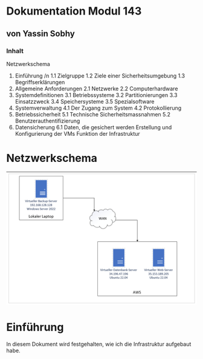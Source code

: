 # Dokumentation Modul 143
## von Yassin Sobhy

### Inhalt
Netzwerkschema
1. Einführung /n
1.1	Zielgruppe
1.2 Ziele einer Sicherheitsumgebung
1.3 Begriffserklärungen
2. Allgemeine Anforderungen
2.1 Netzwerke
2.2 Computerhardware
3. Systemdefinitionen
3.1 Betriebssysteme
3.2 Partitionierungen
3.3 Einsatzzweck
3.4 Speichersysteme
3.5 Spezialsoftware
4. Systemverwaltung
4.1 Der Zugang zum System
4.2 Protokollierung
5. Betriebssicherheit
5.1 Technische Sicherheitsmassnahmen
5.2 Benutzerauthentifizierung
6. Datensicherung
6.1 Daten, die gesichert werden
Erstellung und Konfigurierung der VMs
Funktion der Infrastruktur

# Netzwerkschema
![](\Bilder\Netzwerkschema.png)

# Einführung
In diesem Dokument wird festgehalten, wie ich die Infrastruktur aufgebaut habe.

